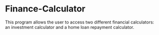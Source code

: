 # Finance-Calculator
This program allows the user to access two different financial calculators: an investment calculator and a home loan repayment calculator.
